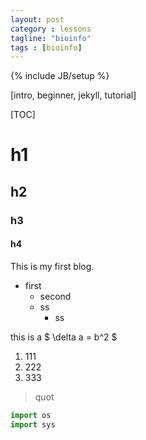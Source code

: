 ```yaml
---
layout: post
category : lessons
tagline: "bioinfo"
tags : [bioinfo] 
---
```

{% include JB/setup %}

[intro, beginner, jekyll, tutorial]

[TOC]

# h1
## h2
### h3
#### h4

This is my first blog.

* first
	* second
	* ss
		* ss

this is a $ \delta a = b^2 $

1. 111
2. 222
3. 333

> quot

```python
import os
import sys
```





